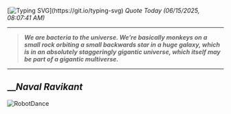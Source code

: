 [![Typing SVG](https://readme-typing-svg.herokuapp.com?font=Press+Start+2P&color=C2F784&size=35&width=900&height=100&lines=Hello+World%2C+I'm+Hung+!)](https://git.io/typing-svg) 
_Quote Today (06/15/2025, 08:07:41 AM)_
___
>**_We are bacteria to the universe. We’re basically monkeys on a small rock orbiting a small backwards star in a huge galaxy, which is in an absolutely staggeringly gigantic universe, which itself may be part of a gigantic multiverse._**
___

## __**_Naval Ravikant_**

![RobotDance](src/assets/images/robot-dancing-dribble.gif?style=center)
